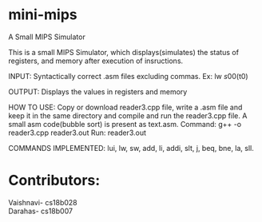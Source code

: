 # mini-mips
A Small MIPS Simulator

This is a small MIPS Simulator, which displays(simulates) the status of registers, and memory after execution of insructions.

INPUT:
  Syntactically correct .asm files excluding commas.
  Ex: lw $s0 0($t0)
  
OUTPUT:
  Displays the values in registers and memory
  
HOW TO USE:
  Copy or download reader3.cpp file, write a .asm file and keep it in the same directory and compile and run the reader3.cpp file.
  A small asm code(bubble sort) is present as text.asm.
  Command: g++ -o reader3.cpp reader3.out
  Run: reader3.out
  
COMMANDS IMPLEMENTED:
  lui, lw, sw, add, li, addi, slt, j, beq, bne, la, sll.
  
# Contributors:
Vaishnavi- cs18b028<br/>
Darahas- cs18b007<br/>
  
